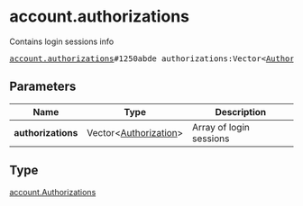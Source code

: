 # account.authorizations

Contains login sessions info

<pre>
<a href="../constructor/account.authorizations.md">account.authorizations</a>#1250abde authorizations:Vector&lt;<a href="../type/Authorization.md">Authorization</a>&gt; = <a href="../type/account.Authorizations.md">account.Authorizations</a>;
</pre>
## Parameters

| Name | Type | Description |
|------|:----:|-------------|
| **authorizations** | Vector&lt;<a href="../type/Authorization.md">Authorization</a>&gt; | Array of login sessions |

## Type

<a href="../type/account.Authorizations.md">account.Authorizations</a>
